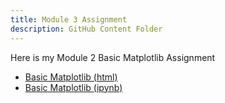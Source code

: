 ```yaml
---
title: Module 3 Assignment
description: GitHub Content Folder
---
```


Here is my Module 2 Basic Matplotlib Assignment
- [Basic Matplotlib (html)](BasicGraphAssignment.html)
- [Basic Matplotlib (ipynb)](BasicGraphAssignment.ipynb)
